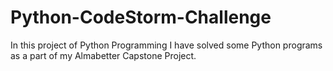 # Python-CodeStorm-Challenge
In this project of Python Programming I have solved some Python programs as a part of my Almabetter Capstone Project.
